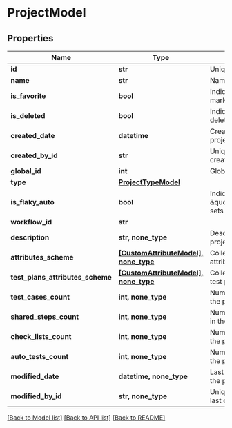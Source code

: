 # ProjectModel


## Properties
Name | Type | Description | Notes
------------ | ------------- | ------------- | -------------
**id** | **str** | Unique ID of the project | 
**name** | **str** | Name of the project | 
**is_favorite** | **bool** | Indicates if the project is marked as favorite | 
**is_deleted** | **bool** | Indicates if the project is deleted | 
**created_date** | **datetime** | Creation date of the project | 
**created_by_id** | **str** | Unique ID of the project creator | 
**global_id** | **int** | Global ID of the project | 
**type** | [**ProjectTypeModel**](ProjectTypeModel.md) |  | 
**is_flaky_auto** | **bool** | Indicates if the status \&quot;Flaky/Stable\&quot; sets automatically | 
**workflow_id** | **str** |  | 
**description** | **str, none_type** | Description of the project | [optional] 
**attributes_scheme** | [**[CustomAttributeModel], none_type**](CustomAttributeModel.md) | Collection of the project attributes | [optional] 
**test_plans_attributes_scheme** | [**[CustomAttributeModel], none_type**](CustomAttributeModel.md) | Collection of the project test plans attributes | [optional] 
**test_cases_count** | **int, none_type** | Number of test cases in the project | [optional] 
**shared_steps_count** | **int, none_type** | Number of shared steps in the project | [optional] 
**check_lists_count** | **int, none_type** | Number of checklists in the project | [optional] 
**auto_tests_count** | **int, none_type** | Number of autotests in the project | [optional] 
**modified_date** | **datetime, none_type** | Last modification date of the project | [optional] 
**modified_by_id** | **str, none_type** | Unique ID of the project last editor | [optional] 

[[Back to Model list]](../README.md#documentation-for-models) [[Back to API list]](../README.md#documentation-for-api-endpoints) [[Back to README]](../README.md)


